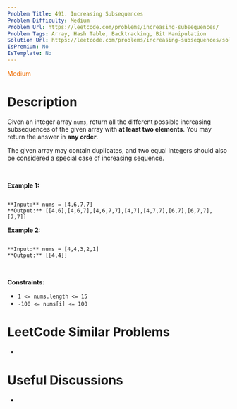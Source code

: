 ```yaml
---
Problem Title: 491. Increasing Subsequences
Problem Difficulty: Medium
Problem Url: https://leetcode.com/problems/increasing-subsequences/
Problem Tags: Array, Hash Table, Backtracking, Bit Manipulation
Solution Url: https://leetcode.com/problems/increasing-subsequences/solution/
IsPremium: No
IsTemplate: No
---
```


<span style="color: rgb(239, 108, 0);">Medium</span>

# Description

Given an integer array `nums`, return all the different possible increasing subsequences of the given array with **at least two elements**. You may return the answer in **any order**.


The given array may contain duplicates, and two equal integers should also be considered a special case of increasing sequence.


 


**Example 1:**



```

**Input:** nums = [4,6,7,7]
**Output:** [[4,6],[4,6,7],[4,6,7,7],[4,7],[4,7,7],[6,7],[6,7,7],[7,7]]

```

**Example 2:**



```

**Input:** nums = [4,4,3,2,1]
**Output:** [[4,4]]

```

 


**Constraints:**


* `1 <= nums.length <= 15`
* `-100 <= nums[i] <= 100`




# LeetCode Similar Problems

- []()

# Useful Discussions

- []()
